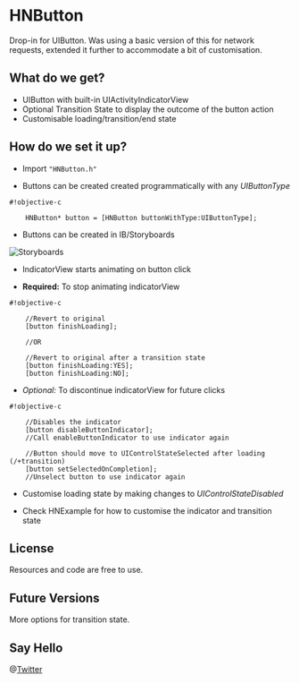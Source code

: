 # HNButton #

Drop-in for UIButton. Was using a basic version of this for network requests, extended it further to accommodate a bit of customisation.

## What do we get? ##
* UIButton with built-in UIActivityIndicatorView
* Optional Transition State to display the outcome of the button action
* Customisable loading/transition/end state

## How do we set it up? ##

* Import  ``` "HNButton.h"  ```


* Buttons can be created created programmatically with any *UIButtonType*

```
#!objective-c

    HNButton* button = [HNButton buttonWithType:UIButtonType];
```

* Buttons can be created in IB/Storyboards

![Storyboards](http://i.imgur.com/XW3ZGJo.png)

* IndicatorView starts animating on button click


* **Required:** To stop animating indicatorView
```
#!objective-c

    //Revert to original
    [button finishLoading];

    //OR

    //Revert to original after a transition state 
    [button finishLoading:YES];
    [button finishLoading:NO];

```

* *Optional:* To discontinue indicatorView for future clicks

```
#!objective-c

    //Disables the indicator
    [button disableButtonIndicator];
    //Call enableButtonIndicator to use indicator again

    //Button should move to UIControlStateSelected after loading (/+transition)
    [button setSelectedOnCompletion];
    //Unselect button to use indicator again
```

* Customise loading state by making changes to *UIControlStateDisabled*

* Check HNExample for how to customise the indicator and transition state

## License ##

Resources and code are free to use.

## Future Versions ##

More options for transition state.

## Say Hello ##

@[Twitter](http://twitter.com/harshi89)
